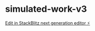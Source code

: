# simulated-work-v3

[Edit in StackBlitz next generation editor ⚡️](https://stackblitz.com/~/github.com/johncornelles/simulated-work-v3)